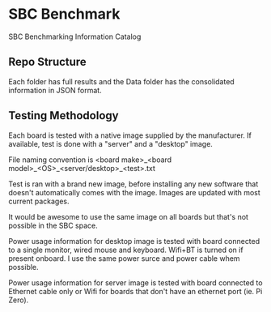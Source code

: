 # SBC Benchmark
SBC Benchmarking Information Catalog

## Repo Structure

Each folder has full results and the Data folder has the consolidated information in JSON
format.

## Testing Methodology

Each board is tested with a native image supplied by the manufacturer. If available, test is done with a "server" and a "desktop" image.

File naming convention is \<board make\>\_\<board model\>\_\<OS\>_\<server/desktop\>\_\<test\>.txt

Test is ran with a brand new image, before installing any new software that doesn't automatically comes with the image. Images are updated with most current packages.

It would be awesome to use the same image on all boards but that's not possible in the SBC space.

Power usage information for desktop image is tested with board connected to a single monitor, wired mouse and keyboard. Wifi+BT is turned on if present onboard. I use the same power surce and power cable whem possible.

Power usage information for server image is tested with board connected to Ethernet cable only or Wifi for boards that don't have an ethernet port (ie. Pi Zero).